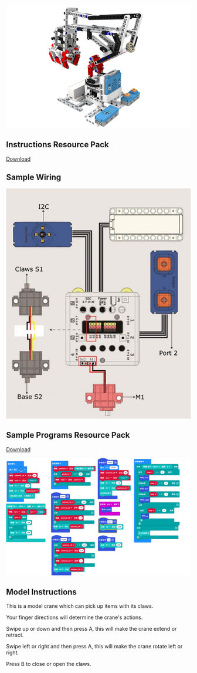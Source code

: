 ![](./instruction1/01_claw.png)

## Instructions Resource Pack

[Download](https://bit.ly/Powerbrick10in1BuildingGuide)

## Sample Wiring

![](./instruction1/01_clawcon.png)

## Sample Programs Resource Pack

[Download](https://bit.ly/Powerbrick10in1ModelsHex)

![](./instruction1/01_clawcode.png)

## Model Instructions

This is a model crane which can pick up items with its claws.

Your finger directions will determine the crane's actions.

Swipe up or down and then press A, this will make the crane extend or retract.

Swipe left or right and then press A, this will make the crane rotate left or right.

Press B to close or open the claws.

